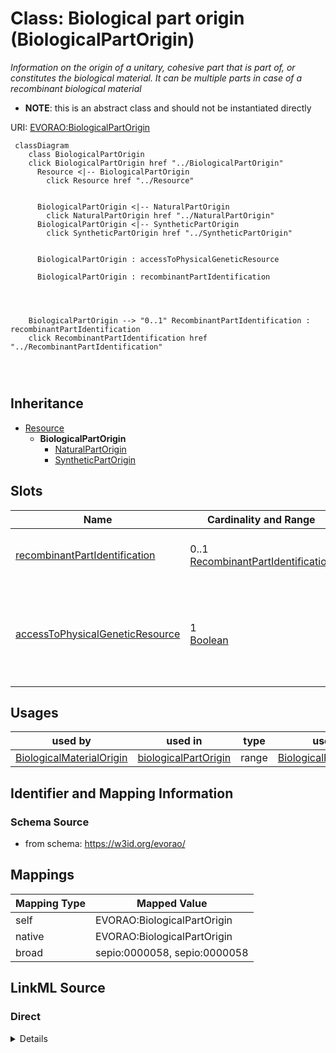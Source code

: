 

# Class: Biological part origin (BiologicalPartOrigin) 


_Information on the origin of a unitary, cohesive part that is part of, or constitutes the biological material. It can be multiple parts in case of a recombinant biological material_




* __NOTE__: this is an abstract class and should not be instantiated directly


URI: [EVORAO:BiologicalPartOrigin](https://w3id.org/evorao/BiologicalPartOrigin)






```mermaid
 classDiagram
    class BiologicalPartOrigin
    click BiologicalPartOrigin href "../BiologicalPartOrigin"
      Resource <|-- BiologicalPartOrigin
        click Resource href "../Resource"
      

      BiologicalPartOrigin <|-- NaturalPartOrigin
        click NaturalPartOrigin href "../NaturalPartOrigin"
      BiologicalPartOrigin <|-- SyntheticPartOrigin
        click SyntheticPartOrigin href "../SyntheticPartOrigin"
      
      
      BiologicalPartOrigin : accessToPhysicalGeneticResource
        
      BiologicalPartOrigin : recombinantPartIdentification
        
          
    
    
    BiologicalPartOrigin --> "0..1" RecombinantPartIdentification : recombinantPartIdentification
    click RecombinantPartIdentification href "../RecombinantPartIdentification"

        
      
```





## Inheritance
* [Resource](Resource.md)
    * **BiologicalPartOrigin**
        * [NaturalPartOrigin](NaturalPartOrigin.md)
        * [SyntheticPartOrigin](SyntheticPartOrigin.md)



## Slots

| Name | Cardinality and Range | Description | Inheritance |
| ---  | --- | --- | --- |
| [recombinantPartIdentification](recombinantPartIdentification.md) | 0..1 <br/> [RecombinantPartIdentification](RecombinantPartIdentification.md) | Identification of a recombinant part | direct |
| [accessToPhysicalGeneticResource](accessToPhysicalGeneticResource.md) | 1 <br/> [Boolean](Boolean.md) | Indicate if the biological part was produced with access to a physical geneti... | direct |





## Usages

| used by | used in | type | used |
| ---  | --- | --- | --- |
| [BiologicalMaterialOrigin](BiologicalMaterialOrigin.md) | [biologicalPartOrigin](biologicalPartOrigin.md) | range | [BiologicalPartOrigin](BiologicalPartOrigin.md) |






## Identifier and Mapping Information







### Schema Source


* from schema: https://w3id.org/evorao/




## Mappings

| Mapping Type | Mapped Value |
| ---  | ---  |
| self | EVORAO:BiologicalPartOrigin |
| native | EVORAO:BiologicalPartOrigin |
| broad | sepio:0000058, sepio:0000058 |







## LinkML Source

<!-- TODO: investigate https://stackoverflow.com/questions/37606292/how-to-create-tabbed-code-blocks-in-mkdocs-or-sphinx -->

### Direct

<details>
```yaml
name: BiologicalPartOrigin
description: Information on the origin of a unitary, cohesive part that is part of,
  or constitutes the biological material. It can be multiple parts in case of a recombinant
  biological material
title: Biological part origin
from_schema: https://w3id.org/evorao/
broad_mappings:
- sepio:0000058
- sepio:0000058
is_a: Resource
abstract: true
slots:
- recombinantPartIdentification
- accessToPhysicalGeneticResource
slot_usage:
  recombinantPartIdentification:
    name: recombinantPartIdentification
    description: Identification of a recombinant part
    title: recombinant part identification
    comments:
    - Information not required if the current biological part constitutes the complete
      biological material
    domain_of:
    - BiologicalPartOrigin
    range: RecombinantPartIdentification
    required: false
    multivalued: false
  accessToPhysicalGeneticResource:
    name: accessToPhysicalGeneticResource
    description: Indicate if the biological part was produced with access to a physical
      genetic resource
    title: access to physical genetic resource
    domain_of:
    - BiologicalPartOrigin
    range: boolean
    required: true
    multivalued: false

```
</details>

### Induced

<details>
```yaml
name: BiologicalPartOrigin
description: Information on the origin of a unitary, cohesive part that is part of,
  or constitutes the biological material. It can be multiple parts in case of a recombinant
  biological material
title: Biological part origin
from_schema: https://w3id.org/evorao/
broad_mappings:
- sepio:0000058
- sepio:0000058
is_a: Resource
abstract: true
slot_usage:
  recombinantPartIdentification:
    name: recombinantPartIdentification
    description: Identification of a recombinant part
    title: recombinant part identification
    comments:
    - Information not required if the current biological part constitutes the complete
      biological material
    domain_of:
    - BiologicalPartOrigin
    range: RecombinantPartIdentification
    required: false
    multivalued: false
  accessToPhysicalGeneticResource:
    name: accessToPhysicalGeneticResource
    description: Indicate if the biological part was produced with access to a physical
      genetic resource
    title: access to physical genetic resource
    domain_of:
    - BiologicalPartOrigin
    range: boolean
    required: true
    multivalued: false
attributes:
  recombinantPartIdentification:
    name: recombinantPartIdentification
    description: Identification of a recombinant part
    title: recombinant part identification
    comments:
    - Information not required if the current biological part constitutes the complete
      biological material
    from_schema: https://w3id.org/evorao/
    rank: 1000
    alias: recombinantPartIdentification
    owner: BiologicalPartOrigin
    domain_of:
    - BiologicalPartOrigin
    range: RecombinantPartIdentification
    required: false
    multivalued: false
  accessToPhysicalGeneticResource:
    name: accessToPhysicalGeneticResource
    description: Indicate if the biological part was produced with access to a physical
      genetic resource
    title: access to physical genetic resource
    from_schema: https://w3id.org/evorao/
    rank: 1000
    alias: accessToPhysicalGeneticResource
    owner: BiologicalPartOrigin
    domain_of:
    - BiologicalPartOrigin
    range: boolean
    required: true
    multivalued: false

```
</details>